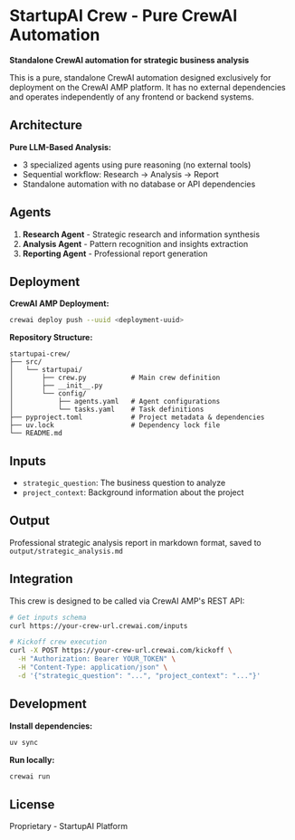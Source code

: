 # StartupAI Crew - Pure CrewAI Automation

**Standalone CrewAI automation for strategic business analysis**

This is a pure, standalone CrewAI automation designed exclusively for deployment on the CrewAI AMP platform. It has no external dependencies and operates independently of any frontend or backend systems.

## Architecture

**Pure LLM-Based Analysis:**
- 3 specialized agents using pure reasoning (no external tools)
- Sequential workflow: Research → Analysis → Report
- Standalone automation with no database or API dependencies

## Agents

1. **Research Agent** - Strategic research and information synthesis
2. **Analysis Agent** - Pattern recognition and insights extraction  
3. **Reporting Agent** - Professional report generation

## Deployment

**CrewAI AMP Deployment:**
```bash
crewai deploy push --uuid <deployment-uuid>
```

**Repository Structure:**
```
startupai-crew/
├── src/
│   └── startupai/
│       ├── crew.py           # Main crew definition
│       ├── __init__.py
│       └── config/
│           ├── agents.yaml   # Agent configurations
│           └── tasks.yaml    # Task definitions
├── pyproject.toml            # Project metadata & dependencies
├── uv.lock                   # Dependency lock file
└── README.md
```

## Inputs

- `strategic_question`: The business question to analyze
- `project_context`: Background information about the project

## Output

Professional strategic analysis report in markdown format, saved to `output/strategic_analysis.md`

## Integration

This crew is designed to be called via CrewAI AMP's REST API:

```bash
# Get inputs schema
curl https://your-crew-url.crewai.com/inputs

# Kickoff crew execution
curl -X POST https://your-crew-url.crewai.com/kickoff \
  -H "Authorization: Bearer YOUR_TOKEN" \
  -H "Content-Type: application/json" \
  -d '{"strategic_question": "...", "project_context": "..."}'
```

## Development

**Install dependencies:**
```bash
uv sync
```

**Run locally:**
```bash
crewai run
```

## License

Proprietary - StartupAI Platform
